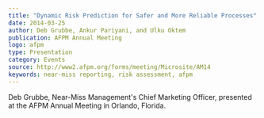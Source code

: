 ```yaml
---
title: "Dynamic Risk Prediction for Safer and More Reliable Processes"
date: 2014-03-25
author: Deb Grubbe, Ankur Pariyani, and Ulku Oktem
publication: AFPM Annual Meeting
logo: afpm
type: Presentation
category: Events
source: http://www2.afpm.org/forms/meeting/Microsite/AM14
keywords: near-miss reporting, risk assessment, afpm
---
```


Deb Grubbe, Near-Miss Management's Chief Marketing Officer, presented at the AFPM Annual Meeting in Orlando, Florida.
